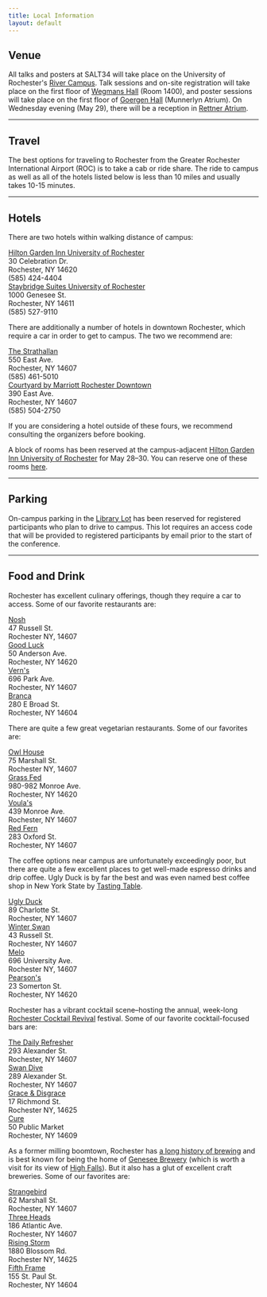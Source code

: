 ```yaml
---
title: Local Information
layout: default
---
```


## Venue

All talks and posters at SALT34 will take place on the University of Rochester's [River Campus](https://www.google.com/maps/place/Wegmans+Hall/@43.1260797,-77.6326735,17z/). Talk sessions and on-site registration will take place on the first floor of [Wegmans Hall](https://www.rochester.edu/college/ecm/locations/wegmans.html) (Room 1400), and poster sessions will take place on the first floor of [Goergen Hall](https://www.rochester.edu/college/ecm/locations/goergen.html) (Munnerlyn Atrium). On Wednesday evening (May 29), there will be a reception in <a href="https://www.rochester.edu/college/rettnerhall/facilities/atrium.html">Rettner Atrium</a>.

<hr/>

## Travel

The best options for traveling to Rochester from the Greater Rochester International Airport (ROC) is to take a cab or ride share. The ride to campus as well as all of the hotels listed below is less than 10 miles and usually takes 10-15 minutes.

<hr/>

## Hotels

There are two hotels within walking distance of campus:<br>

<div class="row" >
  <div class="one-half column" >
  <a href="https://www.hilton.com/en/hotels/rocuagi-hilton-garden-inn-rochester-university-and-medical-center/">Hilton Garden Inn University of Rochester</a><br>30 Celebration Dr.<br>Rochester, NY 14620<br>(585) 424-4404
  </div>
  <div class="one-half column" >
  <a href="https://www.ihg.com/staybridge/hotels/us/en/rochester/rocba/hoteldetail">Staybridge Suites University of Rochester</a><br>1000 Genesee St.<br>Rochester, NY 14611<br>(585) 527-9110
  </div>
</div>

There are additionally a number of hotels in downtown Rochester, which require a car in order to get to campus. The two we recommend are:

<div class="row" >
  <div class="one-half column" >
  <a href="https://www.strathallan.com/">The Strathallan</a><br>550 East Ave.<br>Rochester, NY 14607<br>(585) 461-5010
  </div>
  <div class="one-half column" >
  <a href="https://www.marriott.com/en-us/hotels/roccd-courtyard-rochester-downtown/overview/">Courtyard by Marriott Rochester Downtown</a><br>390 East Ave.<br>Rochester, NY 14607<br>(585) 504-2750
  </div>
</div>

If you are considering a hotel outside of these fours, we recommend consulting the organizers before booking.

A block of rooms has been reserved at the campus-adjacent [Hilton Garden Inn University of Rochester](https://www.hilton.com/en/hotels/rocuagi-hilton-garden-inn-rochester-university-and-medical-center/) for May 28–30. You can reserve one of these rooms [here](https://www.hilton.com/en/attend-my-event/urdepartmentoflinguistics/).

<hr/>

## Parking

On-campus parking in the [Library Lot](https://www.google.com/maps/place/Library+Lot,+Rochester,+NY+14611/) has been reserved for registered participants who plan to drive to campus. This lot requires an access code that will be provided to registered participants by email prior to the start of the conference. 

<hr/>

## Food and Drink

Rochester has excellent culinary offerings, though they require a car to access. Some of our favorite restaurants are:

<div class="row" >
  <div class="one-half column" >
  <a href="https://www.noshroc.com/">Nosh</a><br>47 Russell St.<br>Rochester NY, 14607
  </div>
  <div class="one-half column" >
  <a href="https://www.restaurantgoodluck.com/">Good Luck</a><br>50 Anderson Ave.<br>Rochester, NY 14620
  </div>
</div>
<div class="row" >
  <div class="one-half column" >
  <a href="https://www.iloveverns.com/">Vern's</a><br>696 Park Ave.<br>Rochester, NY 14607
  </div>
  <div class="one-half column" >
  <a href="https://www.brancamidtown.com/">Branca</a><br>280 E Broad St.<br>Rochester, NY 14604
  </div>
</div>

There are quite a few great vegetarian restaurants. Some of our favorites are:

<div class="row" >
  <div class="one-half column" >
  <a href="https://www.owlhouserochester.com/">Owl House</a><br>75 Marshall St.<br>Rochester NY, 14607
  </div>
  <div class="one-half column" >
  <a href="https://www.grassfedrochester.com/">Grass Fed</a><br>980-982 Monroe Ave.<br>Rochester, NY 14620
  </div>
</div>
<div class="row" >
  <div class="one-half column" >
  <a href="https://www.voulasgreeksweets.com/">Voula's</a><br>439 Monroe Ave.<br>Rochester, NY 14607
  </div>
  <div class="one-half column" >
  <a href="https://redfernrochester.com/">Red Fern</a><br>283 Oxford St.<br>Rochester, NY 14607
  </div>
</div>

The coffee options near campus are unfortunately exceedingly poor, but there are quite a few excellent places to get well-made espresso drinks and drip coffee. Ugly Duck is by far the best and was even named best coffee shop in New York State by [Tasting Table](https://www.tastingtable.com/374113/the-best-coffee-shop-in-every-state/). 

<div class="row" >
  <div class="one-half column" >
  <a href="https://www.uglyduckcoffee.com/">Ugly Duck</a><br>89 Charlotte St.<br>Rochester, NY 14607
  </div>
  <div class="one-half column" >
  <a href="https://www.winterswancoffee.com/">Winter Swan</a><br>43 Russell St.<br>Rochester, NY 14607
  </div>
</div>
<div class="row" >
  <div class="one-half column" >
  <a href="https://www.melocoffeeandkitchen.com/">Melo</a><br>696 University Ave.<br>Rochester NY, 14607
  </div>
  <div class="one-half column" >
  <a href="https://www.ilovepearsons.com/">Pearson's</a><br>23 Somerton St.<br>Rochester, NY 14620
  </div>
</div>

Rochester has a vibrant cocktail scene–hosting the annual, week-long [Rochester Cocktail Revival](https://rochestercocktailrevival.com/) festival. Some of our favorite cocktail-focused bars are:

<div class="row" >
  <div class="one-half column" >
  <a href="https://www.thedailyrefresher.com/">The Daily Refresher</a><br>293 Alexander St.<br>Rochester, NY 14607
  </div>
  <div class="one-half column" >
  <a href="https://www.swandiveroc.com/">Swan Dive</a><br>289 Alexander St.<br>Rochester, NY 14607
  </div>
</div>
<div class="row" >
  <div class="one-half column" >
  <a href="https://www.graceanddisgrace.com/">Grace & Disgrace</a><br>17 Richmond St.<br>Rochester NY, 14625
  </div>
  <div class="one-half column" >
  <a href="https://www.curebar.net/">Cure</a><br>50 Public Market<br>Rochester, NY 14609
  </div>
</div>

As a former milling boomtown, Rochester has [a long history of brewing](https://en.wikipedia.org/wiki/History_of_brewing_in_Rochester,_New_York) and is best known for being the home of [Genesee Brewery](https://www.geneseebeer.com/) (which is worth a visit for its view of [High Falls](https://www.visitrochester.com/things-to-do/outdoors/waterfalls/high-falls/)). But it also has a glut of excellent craft breweries. Some of our favorites are: 

<div class="row" >
  <div class="one-half column" >
  <a href="https://www.strangebirdbeer.com/">Strangebird</a><br>62 Marshall St.<br>Rochester, NY 14607
  </div>
  <div class="one-half column" >
  <a href="https://threeheadsbrewing.com/">Three Heads</a><br>186 Atlantic Ave.<br>Rochester, NY 14607
  </div>
</div>
<div class="row" >
  <div class="one-half column" >
  <a href="https://www.risingstormbrewing.com/rsbc-the-mill/">Rising Storm</a><br>1880 Blossom Rd.<br>Rochester NY, 14625
  </div>
  <div class="one-half column" >
  <a href="http://fifthframe.co/">Fifth Frame</a><br>155 St. Paul St.<br>Rochester, NY 14604
  </div>
</div>